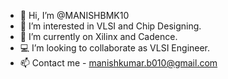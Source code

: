 - 👋 Hi, I’m @MANISHBMK10
- 👀 I’m interested in VLSI and Chip Designing.
- 🌱 I’m currently on Xilinx and Cadence.
- 💻 I’m looking to collaborate as VLSI Engineer.
- 📫 Contact me - manishkumar.b010@gmail.com

<!---
MANISHBMK10/MANISHBMK10 is a ✨ special ✨ repository because its `README.md` (this file) appears on your GitHub profile.
You can click the Preview link to take a look at your changes.
--->
